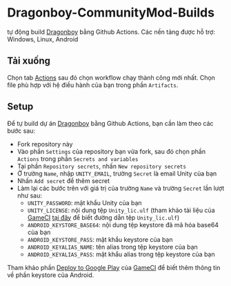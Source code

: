 # Dragonboy-CommunityMod-Builds
tự động build [Dragonboy](https://github.com/pk9r327/Dragonboy/tree/Unity-project) bằng Github Actions.
Các nền tảng được hỗ trợ: Windows, Linux, Android
## Tải xuống
Chọn tab [Actions](https://github.com/ElectroHeavenVN/Dragonboy-CommunityMod-Builds/actions) sau đó chọn workflow chạy thành công mới nhất. Chọn file phù hợp với hệ điều hành của bạn trong phần `Artifacts`.

## Setup
Để tự build dự án [Dragonboy](https://github.com/pk9r327/Dragonboy/tree/Unity-project) bằng Github Actions, bạn cần làm theo các bước sau:
- Fork repository này
- Vào phần `Settings` của repository bạn vừa fork, sau đó chọn phần `Actions` trong phần `Secrets and variables`
- Tại phần `Repository secrets`, nhấn `New repository secrets`
- Ở trường `Name`, nhập `UNITY_EMAIL`, trường `Secret` là email Unity của bạn
- Nhấn `Add secret` để thêm secret
- Làm lại các bước trên với giá trị của trường `Name` và trường `Secret` lần lượt như sau:
    + `UNITY_PASSWORD`: mật khẩu Unity của bạn
    + `UNITY_LICENSE`: nội dung tệp `Unity_lic.ulf` (tham khảo tài liệu của [GameCI](https://game.ci/) [tại đây](https://game.ci/docs/github/activation/#activating-a-license-file) để biết đường dẫn tệp `Unity_lic.ulf`)
    + `ANDROID_KEYSTORE_BASE64`: nội dung tệp keystore đã mã hóa base64 của bạn
    + `ANDROID_KEYSTORE_PASS`: mật khẩu keystore của bạn
    + `ANDROID_KEYALIAS_NAME`: tên alias trong tệp keystore của bạn
    + `ANDROID_KEYALIAS_PASS`: mật khẩu alias trong tệp keystore của bạn

Tham khảo phần [Deploy to Google Play](https://game.ci/docs/github/deployment/android/) của [GameCI](https://game.ci/) để biết thêm thông tin về phần keystore của Android.